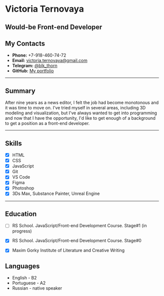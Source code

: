 # Victoria Ternovaya

## Would-be Front-end Developer

## My Contacts

- **Phone:** +7-918-460-74-72
- **Email:** victoria.ternovaya@gmail.com
- **Telegram:** [@blk_thorn](https://t.me/blk_thorn)
- **GitHub:** [My portfolio](https://github.com/blk-thorn)

---

## Summary

After nine years as a news editor, I felt the job had become monotonous and it was time to move on. I've tried myself in several areas, including 3D modeling and visualization, but I've always wanted to get into programming and now that I have the opportunity, I'd like to get enough of a background to get a position as a front-end developer.

---

## Skills

- [x] HTML
- [x] CSS
- [x] JavaScript
- [x] Git
- [x] VS Code
- [x] Figma
- [x] Photoshop
- [x] 3Ds Max, Substance Painter, Unreal Engine

---

## Education

- [ ] RS School. JavaScript/Front-end Development Course. Stage#1 (in progress)

- [x] RS School. JavaScript/Front-end Development Course. Stage#0

- [x] Maxim Gorky Institute of Literature and Creative Writing

## Languages

- English - B2
- Portuguese - A2
- Russian - native speaker
